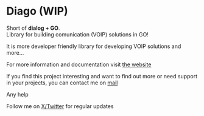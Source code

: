 # Diago (WIP)

Short of **dialog + GO**.  
Library for building comunication (VOIP) solutions in GO!

It is more developer friendly library for developing VOIP solutions and more...

For more information and documentation visit [the website](https://emiago.github.io/diago)

If you find this project interesting and want to find out more or need support in your projects, you can contact me on
[mail](mailto:emirfreelance91@gmail.com)

Any help 

Follow me on [X/Twitter](https://twitter.com/emiago123) for regular updates
